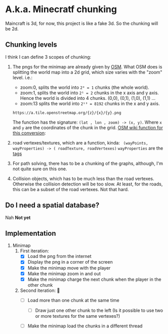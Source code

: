 # A.k.a. Minecratf chunking

Maincraft is 3d, for now, this project is like a fake 3d.
So the chunking will be 2d.
    
## Chunking levels

I think I can define 3 scopes of chunking:

1.  The pngs for the minimap are already given by [OSM](https://wiki.openstreetmap.org/wiki/Slippy_map_tilenames). 
    What OSM does is splitting the world map into a 2d grid, which size varies with the "zoom" level.
    i.e.:
    - zoom:0, splits the world into `2⁰ = 1` chunks (the whole world).
    - zoom:1, splits the world into `2¹ = 2` chunks in the x axis and y axis.
        Hence the world is divided into 4 chunks. (0,0), (0,1), (1,0), (1,1)
    ...
    - zoom:13 splits the world into `2¹³ = 8192` chunks in the x and y axis.
    ```
    https://a.tile.openstreetmap.org/{z}/{x}/{y}.png
    ```
    The function has the signature: ` (lat , lon , zoom) -> (x, y) `. Where `x` and `y` are the coordinates of the chunk in the grid.
    [OSM wiki function for this conversion](https://wiki.openstreetmap.org/wiki/Slippy_map_tilenames#Derivation_of_tile_names):

2.  road vertexes/textures, which are a function, kinda:
    ` (wayPoints, wayProperties) -> ( roadTexture, roadVertexes)`
    `wayProperties` are the [tags](https://wiki.openstreetmap.org/wiki/Tags)

3.  For path solving, there has to be a chunking of the graphs, although, I'm not quite sure on this one.

4.  Collision objects, which has to be much less than the road vertexes.
    Otherwise the collision detection will be too slow. At least, for the roads, this can be a subset of the road vertexes. Not that hard.

## Do I need a spatial database?
Nah
__Not yet__

## Implementation

1. Minimap
    1. First iteration: 
        - [X] Load the png from the internet
        - [X] Display the png in a corner of the screen
        - [X] Make the minimap move with the player
        - [X] Make the minimap zoom in and out 
        - [X] Make the minimap charge the next chunk when the player in the other chunk
    2. Second iteration: 👷
        - [ ] Load more than one chunk at the same time
            - [ ] Draw just one other chunk to the left  (Is it possible to use two or more textures for the same vertexes?)
        - [ ] Make the minimap load the chunks in a different thread




    

    

    
    
    
    







    
    
